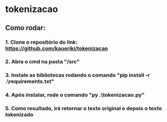 # tokenizacao

## Como rodar:

### 1. Clone o repositório do link: https://github.com/kaueriki/tokenizacao

### 2. Abra o cmd na pasta "/src"

### 3. Instale as bibliotecas rodando o comando "pip install -r .\requirements.txt"

### 4. Após instalar, rode o comando "py .\tokenizacao.py"

### 5. Como resultado, irá retornar o texto original e depois o texto tokenizado
